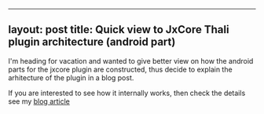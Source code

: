 
---
layout: post
title: Quick view to JxCore Thali plugin architecture (android part)
---

I'm heading for vacation and wanted to give better view on how the android parts for the jxcore plugin are constructed, thus decide to explain the arhitecture of the plugin in a blog post.

If you are interested to see how it internally works, then check the details see my [blog article](http://www.drjukka.com/blog/wordpress/?p=140)
